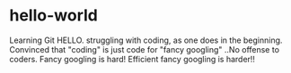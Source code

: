 # hello-world
Learning Git 
HELLO. struggling with coding, as one does in the beginning. Convinced that "coding" is just code for "fancy googling" ..No offense to coders.
Fancy googling is hard!
Efficient fancy googling is harder!!
